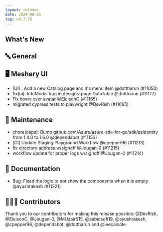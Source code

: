 ```yaml
---
layout: release
date: 2024-06-21
tag: v0.7.76
---
```


## What's New
## 🔤 General
## 🖥 Meshery UI

- [UI] : Add a new Catalog page and it's menu item @dottharun (#11050)
- fix(ui): InfoModal bug in designs-page DataTable @dottharun (#11177)
- Fix hover over avatar @EleisonC (#11165)
- migrated cypress tests to playwright @DevRish (#11095)

## 🧰 Maintenance

- chore(deps): Bump github.com/Azure/azure-sdk-for-go/sdk/azidentity from 1.4.0 to 1.6.0 @dependabot (#11153)
- [CI] Update Staging Playground Workflow  @cpepper96 (#11213)
- fix directory address w/signoff @Jougan-0 (#11215)
- workflow update for proper logs w/signoff @Jougan-0 (#11214)

## 📖 Documentation

- Bug: Fixed the logic to not show the components when it is empty @ayushrakesh (#11221)

## 👨🏽‍💻 Contributors

Thank you to our contributors for making this release possible:
@DevRish, @EleisonC, @Jougan-0, @MUzairS15, @aabidsofi19, @ayushrakesh, @cpepper96, @dependabot, @dottharun and @leecalcote
